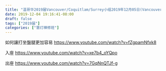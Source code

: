 ```yaml
---
title: "温哥华2019届Vancouver/Coquitlam/Surrey小组2019年12月05日(Vancouver)06日(Coquitla/Surrey)共修"
date: 2019-12-04 19:16:41-08:00
draft: false
tags: ["2019届"]
categories: ["慧灯禅修班"]
---
```

如何讓打坐盤腿更加容易
https://www.youtube.com/watch?v=fZgpamNfxk8

入座
https://www.youtube.com/watch?v=xe7b4_oYQpo

出座
https://www.youtube.com/watch?v=7GqNnQTJf-g
